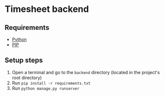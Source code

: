# Timesheet backend

## Requirements

- [Python](https://www.python.org/)
- [PIP](https://pip.pypa.io/en/stable/)

## Setup steps

1. Open a terminal and go to the `backend` directory (located in the project's root directory)
2. Run `pip install -r requirements.txt`
3. Run `python manage.py runserver`
